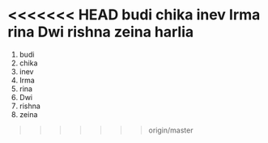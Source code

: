 <<<<<<< HEAD
budi
chika
inev
Irma
rina
Dwi
rishna
zeina
harlia
=======
1. budi
2. chika
3. inev
4. Irma
5. rina
6. Dwi
7. rishna
8. zeina

>>>>>>> origin/master
